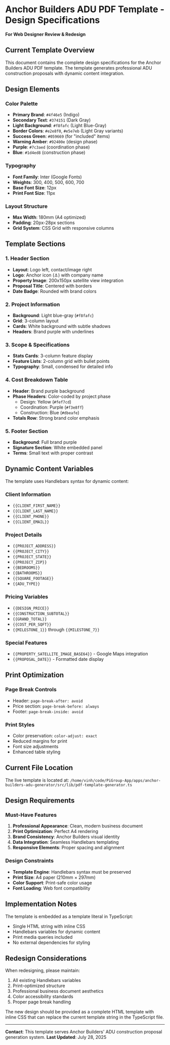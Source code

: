 # Anchor Builders ADU PDF Template - Design Specifications

**For Web Designer Review & Redesign**

## Current Template Overview

This document contains the complete design specifications for the Anchor Builders ADU PDF template. The template generates professional ADU construction proposals with dynamic content integration.

## Design Elements

### Color Palette
- **Primary Brand**: `#4f46e5` (Indigo)
- **Secondary Text**: `#374151` (Dark Gray)
- **Light Background**: `#f8fafc` (Light Blue-Gray)
- **Border Colors**: `#e2e8f0`, `#e5e7eb` (Light Gray variants)
- **Success Green**: `#059669` (for "included" items)
- **Warning Amber**: `#92400e` (design phase)
- **Purple**: `#7c3aed` (coordination phase)
- **Blue**: `#1d4ed8` (construction phase)

### Typography
- **Font Family**: Inter (Google Fonts)
- **Weights**: 300, 400, 500, 600, 700
- **Base Font Size**: 12px
- **Print Font Size**: 11px

### Layout Structure
- **Max Width**: 180mm (A4 optimized)
- **Padding**: 20px-28px sections
- **Grid System**: CSS Grid with responsive columns

## Template Sections

### 1. Header Section
- **Layout**: Logo left, contact/image right
- **Logo**: Anchor icon (⚓) with company name
- **Property Image**: 200x150px satellite view integration
- **Proposal Title**: Centered with borders
- **Date Badge**: Rounded with brand colors

### 2. Project Information
- **Background**: Light blue-gray (`#f8fafc`)
- **Grid**: 3-column layout
- **Cards**: White background with subtle shadows
- **Headers**: Brand purple with underlines

### 3. Scope & Specifications
- **Stats Cards**: 3-column feature display
- **Feature Lists**: 2-column grid with bullet points
- **Typography**: Small, condensed for detailed info

### 4. Cost Breakdown Table
- **Header**: Brand purple background
- **Phase Headers**: Color-coded by project phase
  - Design: Yellow (`#fef7cd`)
  - Coordination: Purple (`#f3e8ff`)
  - Construction: Blue (`#dbeafe`)
- **Totals Row**: Strong brand color emphasis

### 5. Footer Section
- **Background**: Full brand purple
- **Signature Section**: White embedded panel
- **Terms**: Small text with proper contrast

## Dynamic Content Variables

The template uses Handlebars syntax for dynamic content:

### Client Information
- `{{CLIENT_FIRST_NAME}}`
- `{{CLIENT_LAST_NAME}}`
- `{{CLIENT_PHONE}}`
- `{{CLIENT_EMAIL}}`

### Project Details
- `{{PROJECT_ADDRESS}}`
- `{{PROJECT_CITY}}`
- `{{PROJECT_STATE}}`
- `{{PROJECT_ZIP}}`
- `{{BEDROOMS}}`
- `{{BATHROOMS}}`
- `{{SQUARE_FOOTAGE}}`
- `{{ADU_TYPE}}`

### Pricing Variables
- `{{DESIGN_PRICE}}`
- `{{CONSTRUCTION_SUBTOTAL}}`
- `{{GRAND_TOTAL}}`
- `{{COST_PER_SQFT}}`
- `{{MILESTONE_1}}` through `{{MILESTONE_7}}`

### Special Features
- `{{PROPERTY_SATELLITE_IMAGE_BASE64}}` - Google Maps integration
- `{{PROPOSAL_DATE}}` - Formatted date display

## Print Optimization

### Page Break Controls
- Header: `page-break-after: avoid`
- Price section: `page-break-before: always`
- Footer: `page-break-inside: avoid`

### Print Styles
- Color preservation: `color-adjust: exact`
- Reduced margins for print
- Font size adjustments
- Enhanced table styling

## Current File Location

The live template is located at:
`/home/vinh/code/PiGroup-App/apps/anchor-builders-adu-generator/src/lib/pdf-template-generator.ts`

## Design Requirements

### Must-Have Features
1. **Professional Appearance**: Clean, modern business document
2. **Print Optimization**: Perfect A4 rendering
3. **Brand Consistency**: Anchor Builders visual identity
4. **Data Integration**: Seamless Handlebars templating
5. **Responsive Elements**: Proper spacing and alignment

### Design Constraints
- **Template Engine**: Handlebars syntax must be preserved
- **Print Size**: A4 paper (210mm × 297mm)
- **Color Support**: Print-safe color usage
- **Font Loading**: Web font compatibility

## Implementation Notes

The template is embedded as a template literal in TypeScript:
- Single HTML string with inline CSS
- Handlebars variables for dynamic content
- Print media queries included
- No external dependencies for styling

## Redesign Considerations

When redesigning, please maintain:
1. All existing Handlebars variables
2. Print-optimized structure
3. Professional business document aesthetics
4. Color accessibility standards
5. Proper page break handling

The new design should be provided as a complete HTML template with inline CSS that can replace the current template string in the TypeScript file.

---

**Contact**: This template serves Anchor Builders' ADU construction proposal generation system.
**Last Updated**: July 28, 2025
